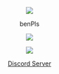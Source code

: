 <p align="center">  
<img src="https://media.discordapp.net/attachments/812834605018513418/841764902641074236/ben.gif">
</p>
<p align="center">
    benPls
<p align="center">  
<img src="https://komarev.com/ghpvc/?username=Toasty8i&color=grey">
</p>
<p align="center">
     <p align="center">
  <img src="https://discord.c99.nl/widget/theme-1/310121190637174785.png" />
</p>
<p align="center">
    <a href="https://discord.gg/JKJrPvhQxT">Discord Server</a>
